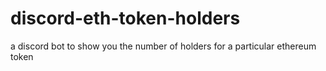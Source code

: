 # discord-eth-token-holders
a discord bot to show you the number of holders for a particular ethereum token
